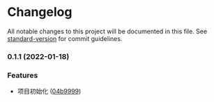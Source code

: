 # Changelog

All notable changes to this project will be documented in this file. See [standard-version](https://github.com/conventional-changelog/standard-version) for commit guidelines.

### 0.1.1 (2022-01-18)


### Features

* 项目初始化 ([04b9999](http://172.16.11.133/front-end/smartui/icons/commit/04b99991a9a7f4777dabdaa4d5362d999eb9a1da))

